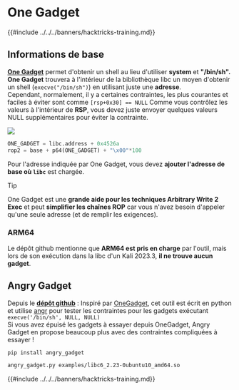 # One Gadget

{{#include ../../../banners/hacktricks-training.md}}

## Informations de base

[**One Gadget**](https://github.com/david942j/one_gadget) permet d'obtenir un shell au lieu d'utiliser **system** et **"/bin/sh". One Gadget** trouvera à l'intérieur de la bibliothèque libc un moyen d'obtenir un shell (`execve("/bin/sh")`) en utilisant juste une **adresse**.\
Cependant, normalement, il y a certaines contraintes, les plus courantes et faciles à éviter sont comme `[rsp+0x30] == NULL` Comme vous contrôlez les valeurs à l'intérieur de **RSP**, vous devez juste envoyer quelques valeurs NULL supplémentaires pour éviter la contrainte.

![](<../../../images/image (754).png>)
```python
ONE_GADGET = libc.address + 0x4526a
rop2 = base + p64(ONE_GADGET) + "\x00"*100
```
Pour l'adresse indiquée par One Gadget, vous devez **ajouter l'adresse de base où `libc`** est chargée.

> [!TIP]
> One Gadget est une **grande aide pour les techniques Arbitrary Write 2 Exec** et peut **simplifier les chaînes ROP** car vous n'avez besoin d'appeler qu'une seule adresse (et de remplir les exigences).

### ARM64

Le dépôt github mentionne que **ARM64 est pris en charge** par l'outil, mais lors de son exécution dans la libc d'un Kali 2023.3, **il ne trouve aucun gadget**.

## Angry Gadget

Depuis le [**dépôt github**](https://github.com/ChrisTheCoolHut/angry_gadget) : Inspiré par [OneGadget](https://github.com/david942j/one_gadget), cet outil est écrit en python et utilise [angr](https://github.com/angr/angr) pour tester les contraintes pour les gadgets exécutant `execve('/bin/sh', NULL, NULL)`\
Si vous avez épuisé les gadgets à essayer depuis OneGadget, Angry Gadget en propose beaucoup plus avec des contraintes compliquées à essayer !
```bash
pip install angry_gadget

angry_gadget.py examples/libc6_2.23-0ubuntu10_amd64.so
```
{{#include ../../../banners/hacktricks-training.md}}

